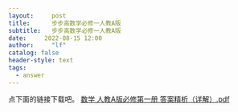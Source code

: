 ```yaml
---
layout:     post
title:      步步高数学必修一人教A版
subtitle:   步步高数学必修一人教A版
date:     2022-08-15 12:00
author:     "lf"
catalog: false
header-style: text
tags:
  - answer
---
```


点下面的链接下载吧。
[数学  人教A版必修第一册 答案精析（详解）.pdf](https://github.com/bobo482/clip/files/9337298/A.pdf)
